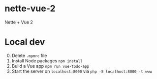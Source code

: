# nette-vue-2
 Nette + Vue 2

# Local dev
0) Delete `.mpmrc` file
1) Install Node packages `npm install`
2) Build a Vue app `npm run vue-todo-app`
3) Start the server on `localhost:8000` via `php -S localhost:8000 -t www`